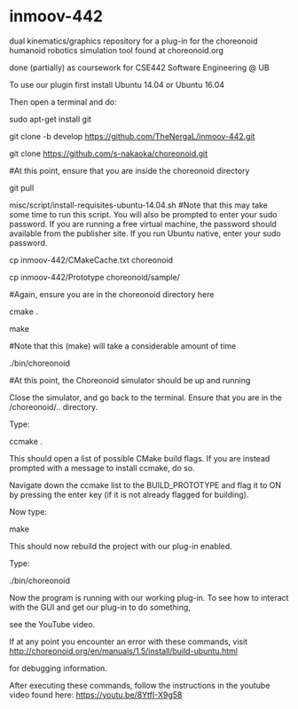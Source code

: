# inmoov-442
dual kinematics/graphics repository for a plug-in for the choreonoid humanoid robotics simulation tool found at choreonoid.org

done (partially) as coursework for CSE442 Software Engineering @ UB

To use our plugin first install Ubuntu 14.04 or Ubuntu 16.04

Then open a terminal and do:

sudo apt-get install git

git clone -b develop https://github.com/TheNergaL/inmoov-442.git

git clone https://github.com/s-nakaoka/choreonoid.git

#At this point, ensure that you are inside the choreonoid directory

git pull

misc/script/install-requisites-ubuntu-14.04.sh #Note that this may take some time to run this script. You will also be prompted to enter your sudo password. If you are running a free virtual machine, the password should available from the publisher site. If you run Ubuntu native, enter your sudo password.

cp inmoov-442/CMakeCache.txt choreonoid

cp inmoov-442/Prototype choreonoid/sample/

#Again, ensure you are in the choreonoid directory here

cmake .

make 

#Note that this (make) will take a considerable amount of time

./bin/choreonoid

#At this point, the Choreonoid simulator should be up and running

Close the simulator, and go back to the terminal. Ensure that you are in the /choreonoid/.. directory.

Type:

ccmake .

This should open a list of possible CMake build flags. If you are instead prompted with a message to install ccmake, do so.

Navigate down the ccmake list to the BUILD_PROTOTYPE and flag it to ON by pressing the enter key (if it is not already flagged for building).

Now type:

make

This should now rebuild the project with our plug-in enabled.

Type:

./bin/choreonoid

Now the program is running with our working plug-in. To see how to interact with the GUI and get our plug-in to do something,

see the YouTube video.

If at any point you encounter an error with these commands, visit http://choreonoid.org/en/manuals/1.5/install/build-ubuntu.html 

for debugging information.


After executing these commands, follow the instructions in the youtube video found here: https://youtu.be/8YtfI-X9g58




